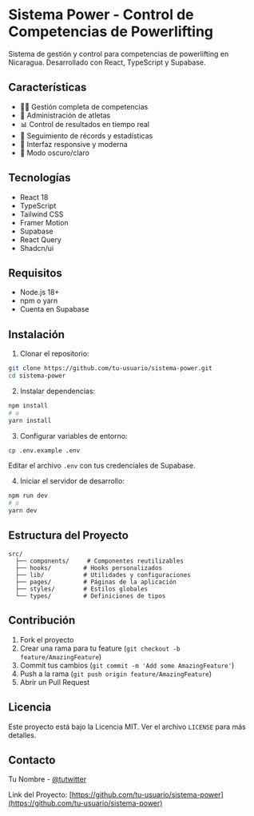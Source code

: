 # Sistema Power - Control de Competencias de Powerlifting

Sistema de gestión y control para competencias de powerlifting en Nicaragua. Desarrollado con React, TypeScript y Supabase.

## Características

- 🏋️‍♂️ Gestión completa de competencias
- 👥 Administración de atletas
- 📊 Control de resultados en tiempo real
- 🎯 Seguimiento de récords y estadísticas
- 📱 Interfaz responsive y moderna
- 🌙 Modo oscuro/claro

## Tecnologías

- React 18
- TypeScript
- Tailwind CSS
- Framer Motion
- Supabase
- React Query
- Shadcn/ui

## Requisitos

- Node.js 18+
- npm o yarn
- Cuenta en Supabase

## Instalación

1. Clonar el repositorio:
```bash
git clone https://github.com/tu-usuario/sistema-power.git
cd sistema-power
```

2. Instalar dependencias:
```bash
npm install
# o
yarn install
```

3. Configurar variables de entorno:
```bash
cp .env.example .env
```
Editar el archivo `.env` con tus credenciales de Supabase.

4. Iniciar el servidor de desarrollo:
```bash
npm run dev
# o
yarn dev
```

## Estructura del Proyecto

```
src/
  ├── components/     # Componentes reutilizables
  ├── hooks/         # Hooks personalizados
  ├── lib/           # Utilidades y configuraciones
  ├── pages/         # Páginas de la aplicación
  ├── styles/        # Estilos globales
  └── types/         # Definiciones de tipos
```

## Contribución

1. Fork el proyecto
2. Crear una rama para tu feature (`git checkout -b feature/AmazingFeature`)
3. Commit tus cambios (`git commit -m 'Add some AmazingFeature'`)
4. Push a la rama (`git push origin feature/AmazingFeature`)
5. Abrir un Pull Request

## Licencia

Este proyecto está bajo la Licencia MIT. Ver el archivo `LICENSE` para más detalles.

## Contacto

Tu Nombre - [@tutwitter](https://twitter.com/tutwitter)

Link del Proyecto: [https://github.com/tu-usuario/sistema-power](https://github.com/tu-usuario/sistema-power)

